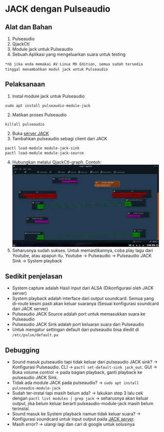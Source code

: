 # JACK dengan Pulseaudio

## Alat dan Bahan

1. Pulseaudio
2. QjackCtl
3. Module jack untuk Pulseaudio
4. Sebuah Aplikasi yang mengeluarkan suara untuk testing

`*nb jika anda memakai AV Linux MX Edition, semua sudah tersedia tinggal menambahkan modul jack untuk Pulseaudio`

## Pelaksanaan

1. Instal module jack untuk Pulseaudio

```
sudo apt install pulseaudio-module-jack
```

2. Matikan proses Pulseaudio

```
killall pulseaudio
```

2. Buka [server JACK](QjackCtl1.md)
3. Tambahkan pulseaudio sebagi client dari JACK

```
pactl load-module module-jack-sink
pactl load-module module-jack-source
```

4. Hubungkan melalui QjackCtl-graph. Contoh:  
   ![routing](image/jwp1.png)
5. Seharusnya sudah sukses. Untuk memastikannya, coba play lagu dari Youtube, atau apapun itu. Youtube -> Pulseaudio -> Pulseaudio JACK Sink -> System playback

## Sedikit penjelasan

- System capture adalah Hasil input dari ALSA (Dikonfigurasi oleh JACK server)
- System playback adalah interface dari output soundcard. Semua yang di-route kesini pasti akan keluar suaranya (Sesuai konfigurasi soundcard dari JACK server)
- Pulseaudio JACK Source adalah port untuk memasukkan suara ke Pulseaudio
- Pulseaudio JACK Sink adalah port keluaran suara dari Pulseaudio
- Untuk mengatur settingan default dari pulseaudio bisa diedit di `/etc/pulse/default.pa`

## Debugging

- Sound masuk pulseaudio tapi tidak keluar dari pulseaudio JACK sink? -> Konfigurasi Pulseaudio. CLI -> `pactl set-default-sink jack_out`. GUI -> Buka volume control -> pada bagian playback, ganti playback ke pulseaudio JACK Sink.
- Tidak ada module JACK pada pulseaudio? -> `sudo apt install pulseaudio-module-jack`
- Sudah ter-instal tapi masih belum ada? -> lakukan step 3 lalu cek dengan `pactl list modules | grep jack` -> seharusnya akan keluar output, jika belum keluar berarti pulseaudio-module-jack masih belum terinstal.
- Sound masuk ke System playback namun tidak keluar suara? -> Konfigurasi soundcard untuk input output pada [JACK server](QjackCtl1.md).
- Masih error? -> ulangi lagi dan cari di google untuk solusinya

